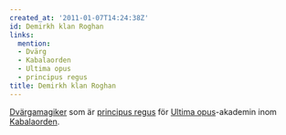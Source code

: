 ```yaml
---
created_at: '2011-01-07T14:24:38Z'
id: Demirkh klan Roghan
links:
  mention:
  - Dvärg
  - Kabalaorden
  - Ultima opus
  - principus regus
title: Demirkh klan Roghan
---
```


[Dvärgamagiker] som är [principus regus] för [Ultima opus]-akademin inom [Kabalaorden].

  [Dvärgamagiker]: Dvärg
  [principus regus]: principus_regus
  [Ultima opus]: Ultima_opus
  [Kabalaorden]: Kabalaorden